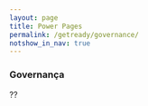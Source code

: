 ```yaml
---
layout: page
title: Power Pages
permalink: /getready/governance/
notshow_in_nav: true
---
```


### Governança

??
